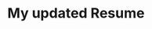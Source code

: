 ---
title: My updated Resume
tags: [External Post, Resume]
style: fill
color: warning
description: Click here to view my updated resume.
external_url: https://mrgup7.github.io/Resume_MG.pdf
---